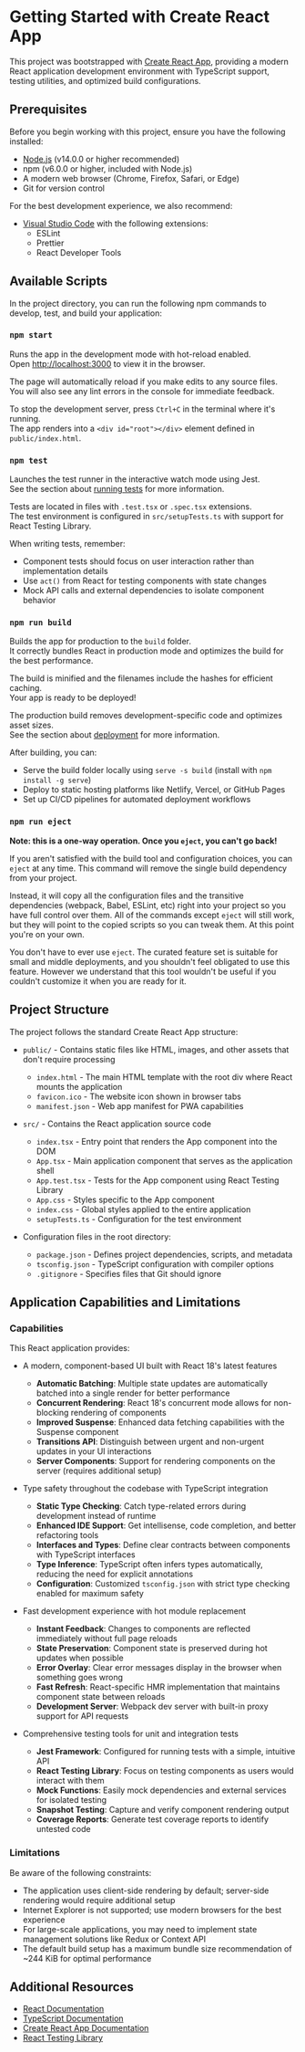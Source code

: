 # Getting Started with Create React App

This project was bootstrapped with [Create React App](https://github.com/facebook/create-react-app), providing a modern React application development environment with TypeScript support, testing utilities, and optimized build configurations.

## Prerequisites

Before you begin working with this project, ensure you have the following installed:

- [Node.js](https://nodejs.org/) (v14.0.0 or higher recommended)
- npm (v6.0.0 or higher, included with Node.js)
- A modern web browser (Chrome, Firefox, Safari, or Edge)
- Git for version control

For the best development experience, we also recommend:

- [Visual Studio Code](https://code.visualstudio.com/) with the following extensions:
  - ESLint
  - Prettier
  - React Developer Tools

## Available Scripts

In the project directory, you can run the following npm commands to develop, test, and build your application:

### `npm start`

Runs the app in the development mode with hot-reload enabled.\
Open [http://localhost:3000](http://localhost:3000) to view it in the browser.

The page will automatically reload if you make edits to any source files.\
You will also see any lint errors in the console for immediate feedback.

To stop the development server, press `Ctrl+C` in the terminal where it's running.\
The app renders into a `<div id="root"></div>` element defined in `public/index.html`.

### `npm test`

Launches the test runner in the interactive watch mode using Jest.\
See the section about [running tests](https://facebook.github.io/create-react-app/docs/running-tests) for more information.

Tests are located in files with `.test.tsx` or `.spec.tsx` extensions.\
The test environment is configured in `src/setupTests.ts` with support for React Testing Library.

When writing tests, remember:
- Component tests should focus on user interaction rather than implementation details
- Use `act()` from React for testing components with state changes
- Mock API calls and external dependencies to isolate component behavior

### `npm run build`

Builds the app for production to the `build` folder.\
It correctly bundles React in production mode and optimizes the build for the best performance.

The build is minified and the filenames include the hashes for efficient caching.\
Your app is ready to be deployed!

The production build removes development-specific code and optimizes asset sizes.\
See the section about [deployment](https://facebook.github.io/create-react-app/docs/deployment) for more information.

After building, you can:
- Serve the build folder locally using `serve -s build` (install with `npm install -g serve`)
- Deploy to static hosting platforms like Netlify, Vercel, or GitHub Pages
- Set up CI/CD pipelines for automated deployment workflows

### `npm run eject`

**Note: this is a one-way operation. Once you `eject`, you can't go back!**

If you aren't satisfied with the build tool and configuration choices, you can `eject` at any time. This command will remove the single build dependency from your project.

Instead, it will copy all the configuration files and the transitive dependencies (webpack, Babel, ESLint, etc) right into your project so you have full control over them. All of the commands except `eject` will still work, but they will point to the copied scripts so you can tweak them. At this point you're on your own.

You don't have to ever use `eject`. The curated feature set is suitable for small and middle deployments, and you shouldn't feel obligated to use this feature. However we understand that this tool wouldn't be useful if you couldn't customize it when you are ready for it.

## Project Structure

The project follows the standard Create React App structure:

- `public/` - Contains static files like HTML, images, and other assets that don't require processing
  - `index.html` - The main HTML template with the root div where React mounts the application
  - `favicon.ico` - The website icon shown in browser tabs
  - `manifest.json` - Web app manifest for PWA capabilities
  
- `src/` - Contains the React application source code
  - `index.tsx` - Entry point that renders the App component into the DOM
  - `App.tsx` - Main application component that serves as the application shell
  - `App.test.tsx` - Tests for the App component using React Testing Library
  - `App.css` - Styles specific to the App component
  - `index.css` - Global styles applied to the entire application
  - `setupTests.ts` - Configuration for the test environment
  
- Configuration files in the root directory:
  - `package.json` - Defines project dependencies, scripts, and metadata
  - `tsconfig.json` - TypeScript configuration with compiler options
  - `.gitignore` - Specifies files that Git should ignore

## Application Capabilities and Limitations

### Capabilities

This React application provides:

- A modern, component-based UI built with React 18's latest features
  - **Automatic Batching**: Multiple state updates are automatically batched into a single render for better performance
  - **Concurrent Rendering**: React 18's concurrent mode allows for non-blocking rendering of components
  - **Improved Suspense**: Enhanced data fetching capabilities with the Suspense component
  - **Transitions API**: Distinguish between urgent and non-urgent updates in your UI interactions
  - **Server Components**: Support for rendering components on the server (requires additional setup)

- Type safety throughout the codebase with TypeScript integration
  - **Static Type Checking**: Catch type-related errors during development instead of runtime
  - **Enhanced IDE Support**: Get intellisense, code completion, and better refactoring tools
  - **Interfaces and Types**: Define clear contracts between components with TypeScript interfaces
  - **Type Inference**: TypeScript often infers types automatically, reducing the need for explicit annotations
  - **Configuration**: Customized `tsconfig.json` with strict type checking enabled for maximum safety

- Fast development experience with hot module replacement
  - **Instant Feedback**: Changes to components are reflected immediately without full page reloads
  - **State Preservation**: Component state is preserved during hot updates when possible
  - **Error Overlay**: Clear error messages display in the browser when something goes wrong
  - **Fast Refresh**: React-specific HMR implementation that maintains component state between reloads
  - **Development Server**: Webpack dev server with built-in proxy support for API requests

- Comprehensive testing tools for unit and integration tests
  - **Jest Framework**: Configured for running tests with a simple, intuitive API
  - **React Testing Library**: Focus on testing components as users would interact with them
  - **Mock Functions**: Easily mock dependencies and external services for isolated testing
  - **Snapshot Testing**: Capture and verify component rendering output
  - **Coverage Reports**: Generate test coverage reports to identify untested code

### Limitations

Be aware of the following constraints:

- The application uses client-side rendering by default; server-side rendering would require additional setup
- Internet Explorer is not supported; use modern browsers for the best experience
- For large-scale applications, you may need to implement state management solutions like Redux or Context API
- The default build setup has a maximum bundle size recommendation of ~244 KiB for optimal performance

## Additional Resources

- [React Documentation](https://reactjs.org/docs/getting-started.html)
- [TypeScript Documentation](https://www.typescriptlang.org/docs/)
- [Create React App Documentation](https://create-react-app.dev/docs/getting-started)
- [React Testing Library](https://testing-library.com/docs/react-testing-library/intro/)
```# DONE